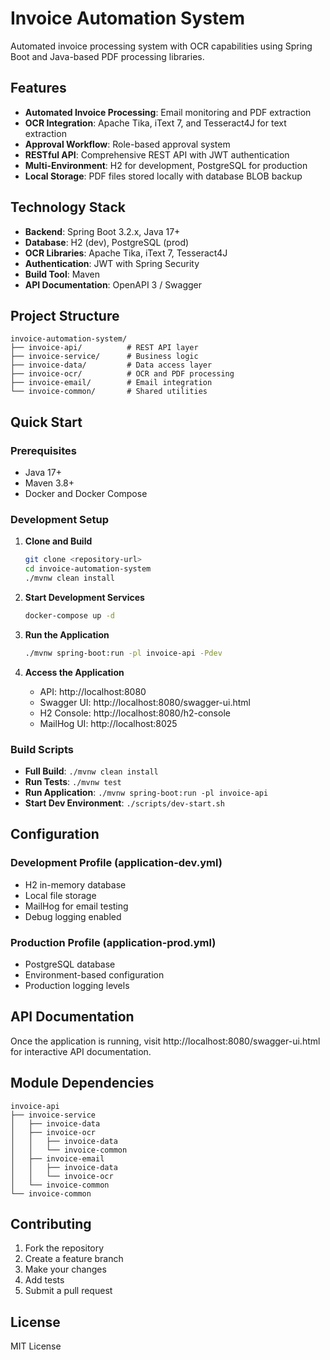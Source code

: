 # Invoice Automation System

Automated invoice processing system with OCR capabilities using Spring Boot and Java-based PDF processing libraries.

## Features

- **Automated Invoice Processing**: Email monitoring and PDF extraction
- **OCR Integration**: Apache Tika, iText 7, and Tesseract4J for text extraction
- **Approval Workflow**: Role-based approval system
- **RESTful API**: Comprehensive REST API with JWT authentication
- **Multi-Environment**: H2 for development, PostgreSQL for production
- **Local Storage**: PDF files stored locally with database BLOB backup

## Technology Stack

- **Backend**: Spring Boot 3.2.x, Java 17+
- **Database**: H2 (dev), PostgreSQL (prod)
- **OCR Libraries**: Apache Tika, iText 7, Tesseract4J
- **Authentication**: JWT with Spring Security
- **Build Tool**: Maven
- **API Documentation**: OpenAPI 3 / Swagger

## Project Structure

```
invoice-automation-system/
├── invoice-api/          # REST API layer
├── invoice-service/      # Business logic
├── invoice-data/         # Data access layer
├── invoice-ocr/          # OCR and PDF processing
├── invoice-email/        # Email integration
└── invoice-common/       # Shared utilities
```

## Quick Start

### Prerequisites

- Java 17+
- Maven 3.8+
- Docker and Docker Compose

### Development Setup

1. **Clone and Build**
   ```bash
   git clone <repository-url>
   cd invoice-automation-system
   ./mvnw clean install
   ```

2. **Start Development Services**
   ```bash
   docker-compose up -d
   ```

3. **Run the Application**
   ```bash
   ./mvnw spring-boot:run -pl invoice-api -Pdev
   ```

4. **Access the Application**
   - API: http://localhost:8080
   - Swagger UI: http://localhost:8080/swagger-ui.html
   - H2 Console: http://localhost:8080/h2-console
   - MailHog UI: http://localhost:8025

### Build Scripts

- **Full Build**: `./mvnw clean install`
- **Run Tests**: `./mvnw test`
- **Run Application**: `./mvnw spring-boot:run -pl invoice-api`
- **Start Dev Environment**: `./scripts/dev-start.sh`

## Configuration

### Development Profile (application-dev.yml)
- H2 in-memory database
- Local file storage
- MailHog for email testing
- Debug logging enabled

### Production Profile (application-prod.yml)
- PostgreSQL database
- Environment-based configuration
- Production logging levels

## API Documentation

Once the application is running, visit http://localhost:8080/swagger-ui.html for interactive API documentation.

## Module Dependencies

```
invoice-api
├── invoice-service
│   ├── invoice-data
│   ├── invoice-ocr
│   │   ├── invoice-data
│   │   └── invoice-common
│   ├── invoice-email
│   │   ├── invoice-data
│   │   └── invoice-ocr
│   └── invoice-common
└── invoice-common
```

## Contributing

1. Fork the repository
2. Create a feature branch
3. Make your changes
4. Add tests
5. Submit a pull request

## License

MIT License
